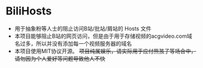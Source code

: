 # BiliHosts
- 用于抽象粉等人士的阻止访问B站/批站/屑站的 Hosts 文件
- 本项目能够阻止B站的网页访问，但是由于用于存储视频的acgvideo.com域名过多，所以并没有添加每一个视频服务器的域名
- 本项目使用MIT协议开源。
<s> 项目纯属娱乐，请实际用于应付熊孩子等场合中，请勿因为个人爱好等问题导致他人不快 <s>
